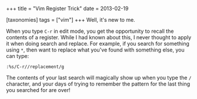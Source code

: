 +++
title = "Vim Register Trick"
date = 2013-02-19

[taxonomies]
tags = ["vim"]
+++
Well, it's new to me.

When you type `C-r` in edit mode, you get the opportunity to recall the contents
of a register.  While I had known about this, I never thought to apply it when
doing search and replace.  For example, if you search for something using `*`,
then want to replace what you've found with something else, you can type:

```vim
:%s/C-r//replacement/g
```

The contents of your last search will magically show up when you type the `/`
character, and your days of trying to remember the pattern for the last thing
you searched for are over!
